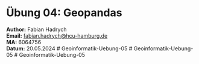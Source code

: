 # Übung 04: Geopandas
**Author:** Fabian Hadrych  
**Email:** fabian.hadrych@hcu-hamburg.de  
**MA:** 6064756  
**Datum:** 20.05.2024
#   G e o i n f o r m a t i k - U e b u n g - 0 5  
 #   G e o i n f o r m a t i k - U e b u n g - 0 5  
 #   G e o i n f o r m a t i k - U e b u n g - 0 5  
 